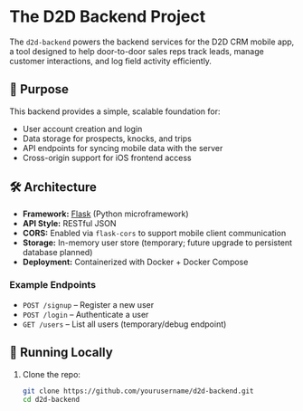 # The D2D Backend Project

The `d2d-backend` powers the backend services for the D2D CRM mobile app, a tool designed to help door-to-door sales reps track leads, manage customer interactions, and log field activity efficiently.

## 🚀 Purpose

This backend provides a simple, scalable foundation for:

- User account creation and login  
- Data storage for prospects, knocks, and trips  
- API endpoints for syncing mobile data with the server  
- Cross-origin support for iOS frontend access  

## 🛠 Architecture

- **Framework:** [Flask](https://flask.palletsprojects.com/) (Python microframework)  
- **API Style:** RESTful JSON  
- **CORS:** Enabled via `flask-cors` to support mobile client communication  
- **Storage:** In-memory user store (temporary; future upgrade to persistent database planned)  
- **Deployment:** Containerized with Docker + Docker Compose  

### Example Endpoints

- `POST /signup` – Register a new user  
- `POST /login` – Authenticate a user  
- `GET /users` – List all users (temporary/debug endpoint)  

## 🐳 Running Locally

1. Clone the repo:

   ```bash
   git clone https://github.com/yourusername/d2d-backend.git
   cd d2d-backend